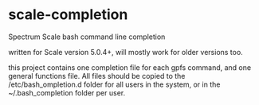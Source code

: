 # scale-completion
Spectrum Scale bash command line completion

written for Scale version 5.0.4+, will mostly work for older versions too.

this project contains one completion file for each gpfs command, and one general functions file. All files should be copied to the /etc/bash_ompletion.d folder for all users in the system, or in the ~/.bash_completion folder per user.
